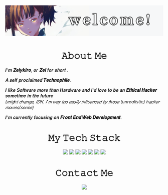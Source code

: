 # <img src="images/welcome.png">

<h1 align="center">𝙰𝚋𝚘𝚞𝚝 𝙼𝚎</h1>

𝑰'𝒎 <strong>𝒁𝒆𝒍𝒚𝒌𝒊𝒓𝒐</strong>, 𝒐𝒓 <strong>𝒁𝒆𝒍</strong> 𝒇𝒐𝒓 𝒔𝒉𝒐𝒓𝒕 .

𝑨 𝒔𝒆𝒍𝒇 𝒑𝒓𝒐𝒄𝒍𝒂𝒊𝒎𝒆𝒅 <strong>𝑻𝒆𝒄𝒉𝒏𝒐𝒑𝒉𝒊𝒍𝒆</strong>.

𝑰 𝒍𝒊𝒌𝒆 𝑺𝒐𝒇𝒕𝒘𝒂𝒓𝒆 𝒎𝒐𝒓𝒆 𝒕𝒉𝒂𝒏 𝑯𝒂𝒓𝒅𝒘𝒂𝒓𝒆 𝒂𝒏𝒅 𝑰'𝒅 𝒍𝒐𝒗𝒆 𝒕𝒐 𝒃𝒆 𝒂𝒏 <strong>𝑬𝒕𝒉𝒊𝒄𝒂𝒍 𝑯𝒂𝒄𝒌𝒆𝒓</strong> 𝒔𝒐𝒎𝒆𝒕𝒊𝒎𝒆 𝒊𝒏 𝒕𝒉𝒆 𝒇𝒖𝒕𝒖𝒓𝒆 <br>_(𝑚𝑖𝑔ℎ𝑡 𝑐ℎ𝑎𝑛𝑔𝑒, 𝐼𝐷𝐾. 𝐼'𝑚 𝑤𝑎𝑦 𝑡𝑜𝑜 𝑒𝑎𝑠𝑖𝑙𝑦 𝑖𝑛𝑓𝑙𝑢𝑒𝑛𝑐𝑒𝑑 𝑏𝑦 𝑡ℎ𝑜𝑠𝑒 (unrealistic) ℎ𝑎𝑐𝑘𝑒𝑟 𝑚𝑜𝑣𝑖𝑒𝑠/𝑠𝑒𝑟𝑖𝑒𝑠)_

𝑰'𝒎 𝒄𝒖𝒓𝒓𝒆𝒏𝒕𝒍𝒚 𝒇𝒐𝒄𝒖𝒔𝒊𝒏𝒈 𝒐𝒏 <strong>𝑭𝒓𝒐𝒏𝒕 𝑬𝒏𝒅 𝑾𝒆𝒃 𝑫𝒆𝒗𝒆𝒍𝒐𝒑𝒎𝒆𝒏𝒕</strong>.

<div align="center">

<h1>𝙼𝚢 𝚃𝚎𝚌𝚑 𝚂𝚝𝚊𝚌𝚔</h1>

[![](https://img.shields.io/badge/HTML5-E34F26?style=for-the-badge&logo=html5&logoColor=white)](https://developer.mozilla.org/en-US/docs/Web/HTML)
[![](https://img.shields.io/badge/CSS3-1572B6?style=for-the-badge&logo=css3&logoColor=white)](https://developer.mozilla.org/en-US/docs/Web/CSS)
[![](https://img.shields.io/badge/Sass-CC6699?style=for-the-badge&logo=sass&logoColor=white)](https://sass-lang.com/documentation)
[![](https://img.shields.io/badge/JavaScript-F7DF1E?style=for-the-badge&logo=javascript&logoColor=black)](https://developer.mozilla.org/en-US/docs/Web/javascript)
[![](https://img.shields.io/badge/jQuery-0769AD?style=for-the-badge&logo=jquery&logoColor=white)](https://api.jquery.com/)
[![](https://img.shields.io/badge/Git-F05032?style=for-the-badge&logo=git&logoColor=white)](https://git-scm.com/doc)
[![](https://img.shields.io/badge/Figma-F24E1E?style=for-the-badge&logo=figma&logoColor=white)](https://www.figma.com/)

<h1>𝙲𝚘𝚗𝚝𝚊𝚌𝚝 𝙼𝚎</h1>

[![](https://img.shields.io/badge/ProtonMail-8B89CC?style=for-the-badge&logo=protonmail&logoColor=white)](zelykiro@protonmail.com)

</div>
